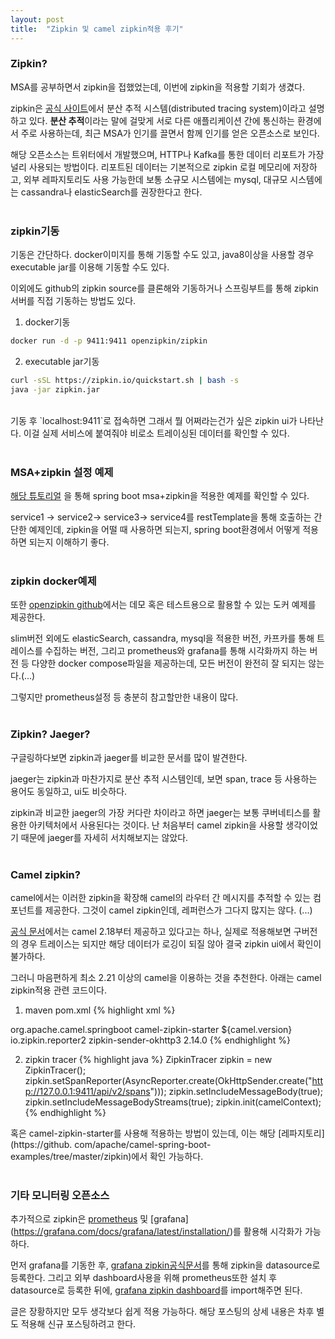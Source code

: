 ```yaml
---
layout: post
title:  "Zipkin 및 camel zipkin적용 후기"
---
```


### Zipkin?
MSA를 공부하면서 zipkin을 접했었는데, 이번에 zipkin을 적용할 기회가 생겼다.

zipkin은 [공식 사이트](https://zipkin.io/)에서 분산 추적 시스템(distributed tracing system)이라고 설명하고 있다.
**분산 추적**이라는 말에 걸맞게 서로 다른 애플리케이션 간에 통신하는 환경에서 주로 사용하는데, 
최근 MSA가 인기를 끌면서 함께 인기를 얻은 오픈소스로 보인다.


해당 오픈소스는 트위터에서 개발했으며, HTTP나 Kafka를 통한 데이터 리포트가 가장 널리 사용되는 방법이다. 
리포트된 데이터는 기본적으로 zipkin 로컬 메모리에 저장하고, 외부 레파지토리도 사용 가능한데 보통 소규모 시스템에는
mysql, 대규모 시스템에는 cassandra나 elasticSearch를 권장한다고 한다.
<br/><br/>

### zipkin기동
기동은 간단하다.
docker이미지를 통해 기동할 수도 있고, java8이상을 사용할 경우 executable jar를 이용해 기동할 수도 있다.

이외에도 github의 zipkin source를 클론해와 기동하거나 스프링부트를 통해 zipkin서버를 직접 기동하는 방법도 있다.

1. docker기동
```bash
docker run -d -p 9411:9411 openzipkin/zipkin
```

2. executable jar기동
```bash
curl -sSL https://zipkin.io/quickstart.sh | bash -s
java -jar zipkin.jar
```

<br/>
기동 후 `localhost:9411`로 접속하면 그래서 뭘 어쩌라는건가 싶은 zipkin ui가 나타난다.
이걸 실제 서비스에 붙여줘야 비로소 트레이싱된 데이터를 확인할 수 있다.
<br/><br/>

### MSA+zipkin 설정 예제
[해당 튜토리얼](https://howtodoinjava.com/spring-cloud/spring-cloud-zipkin-sleuth-tutorial/)
을 통해 spring boot msa+zipkin을 적용한 예제를 확인할 수 있다. 

service1 -> service2-> service3-> service4를 restTemplate을 통해 호출하는 간단한 예제인데, 
zipkin을 어떨 때 사용하면 되는지, spring boot환경에서 어떻게 적용하면 되는지 이해하기 좋다.
<br/><br/>

### zipkin docker예제
또한 [openzipkin github](https://github.com/openzipkin/zipkin/tree/master/docker/examples)에서는 데모 혹은 
테스트용으로 활용할 수 있는 도커 예제를 제공한다.

slim버전 외에도 elasticSearch, cassandra, mysql을 적용한 버전, 카프카를 통해 트레이스를 수집하는 버전,
그리고 prometheus와 grafana를 통해 시각화까지 하는 버전 등 다양한 docker compose파일을 제공하는데, 
모든 버전이 완전히 잘 되지는 않는다.(...) 

그렇지만 prometheus설정 등 충분히 참고할만한 내용이 많다.
<br/><br/>

### Zipkin? Jaeger?
구글링하다보면 zipkin과 jaeger를 비교한 문서를 많이 발견한다.

jaeger는 zipkin과 마찬가지로 분산 추적 시스템인데, 보면 span, trace 등 사용하는 용어도 동일하고, ui도 비슷하다.

zipkin과 비교한 jaeger의 가장 커다란 차이라고 하면 jaeger는 보통 쿠버네티스를 활용한 아키텍처에서 사용된다는 것이다.
난 처음부터 camel zipkin을 사용할 생각이었기 때문에 jaeger를 자세히 서치해보지는 않았다.
<br/><br/>

### Camel zipkin?
camel에서는 이러한 zipkin을 확장해 camel의 라우터 간 메시지를 추적할 수 있는 컴포넌트를 제공한다.
그것이 camel zipkin인데, 레퍼런스가 그다지 많지는 않다. (...)

[공식 문서](https://camel.apache.org/components/3.4.x/others/zipkin.html)에서는 camel 2.18부터 제공하고 있다고는 하나,
실제로 적용해보면 구버전의 경우 트레이스는 되지만 해당 데이터가 로깅이 되질 않아 결국 zipkin ui에서 확인이 불가하다.

그러니 마음편하게 최소 2.21 이상의 camel을 이용하는 것을 추천한다.
아래는 camel zipkin적용 관련 코드이다.

1. maven pom.xml
{% highlight xml %}
<dependency>
    <groupId>org.apache.camel.springboot</groupId>
    <artifactId>camel-zipkin-starter</artifactId>
    <version>${camel.version}</version>
</dependency>
<dependency>
    <groupId>io.zipkin.reporter2</groupId>
    <artifactId>zipkin-sender-okhttp3</artifactId>
    <version>2.14.0</version>
</dependency>
{% endhighlight %}

2. zipkin tracer
{% highlight java %}
ZipkinTracer zipkin = new ZipkinTracer();
zipkin.setSpanReporter(AsyncReporter.create(OkHttpSender.create("http://127.0.0.1:9411/api/v2/spans")));
zipkin.setIncludeMessageBody(true);
zipkin.setIncludeMessageBodyStreams(true);
zipkin.init(camelContext);
{% endhighlight %}

혹은 camel-zipkin-starter를 사용해 적용하는 방법이 있는데, 이는 해당 [레파지토리](https://github.
com/apache/camel-spring-boot-examples/tree/master/zipkin)에서 확인 가능하다.
<br/><br/>

### 기타 모니터링 오픈소스
추가적으로 zipkin은 [prometheus](https://prometheus.io/docs/introduction/first_steps/) 및 [grafana]
(https://grafana.com/docs/grafana/latest/installation/)를 활용해 시각화가 가능하다.

먼저 grafana를 기동한 후, [grafana zipkin공식문서](https://grafana.com/docs/grafana/latest/datasources/zipkin/)를 통해 
zipkin을 datasource로 등록한다. 그리고 외부 dashboard사용을 위해 prometheus또한 설치 후 datasource로 등록한 뒤에,
[grafana zipkin dashboard](https://grafana.com/grafana/dashboards/1598)를 import해주면 된다.

글은 장황하지만 모두 생각보다 쉽게 적용 가능하다.
해당 포스팅의 상세 내용은 차후 별도 적용해 신규 포스팅하려고 한다.